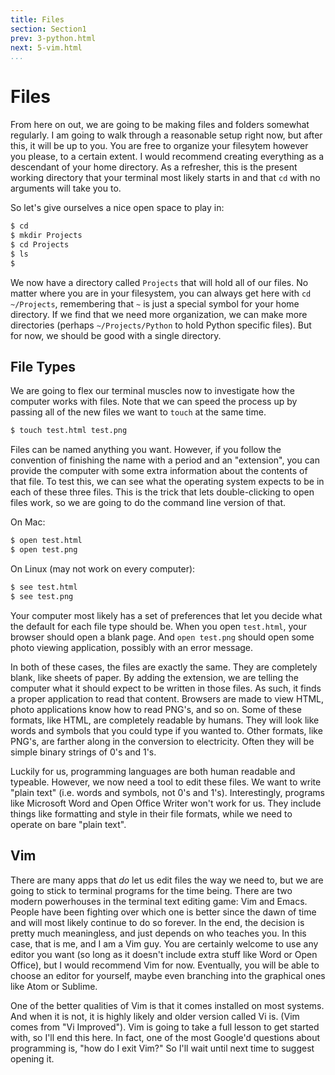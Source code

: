 ```yaml
---
title: Files
section: Section1
prev: 3-python.html
next: 5-vim.html
...
```


# Files

From here on out, we are going to be making files and folders somewhat
regularly.  I am going to walk through a reasonable setup right now, but after
this, it will be up to you. You are free to organize your filesytem however you
please, to a certain extent. I would recommend creating everything as a
descendant of your home directory. As a refresher, this is the present working
directory that your terminal most likely starts in and that `cd` with no
arguments will take you to.

So let's give ourselves a nice open space to play in:

```bash
$ cd
$ mkdir Projects
$ cd Projects
$ ls
$
```

We now have a directory called `Projects` that will hold all of our files.  No
matter where you are in your filesystem, you can always get here with `cd
~/Projects`, remembering that `~` is just a special symbol for your home
directory.  If we find that we need more organization, we can make more
directories (perhaps `~/Projects/Python` to hold Python specific files).  But for
now, we should be good with a single directory.

## File Types

We are going to flex our terminal muscles now to investigate how the computer
works with files. Note that we can speed the process up by passing all of the
new files we want to `touch` at the same time.

```bash
$ touch test.html test.png
```

Files can be named anything you want. However, if you follow the convention of
finishing the name with a period and an "extension", you can provide the
computer with some extra information about the contents of that file. To test
this, we can see what the operating system expects to be in each of these three
files. This is the trick that lets double-clicking to open files work, so we
are going to do the command line version of that.

On Mac:

```bash
$ open test.html
$ open test.png
```

On Linux (may not work on every computer):

```bash
$ see test.html
$ see test.png
```

Your computer most likely has a set of preferences that let you decide what the
default for each file type should be. When you open `test.html`, your browser
should open a blank page. And `open test.png` should open some photo viewing
application, possibly with an error message.

In both of these cases, the files are exactly the same. They are
completely blank, like sheets of paper. By adding the extension, we are telling
the computer what it should expect to be written in those files. As such, it
finds a proper application to read that content. Browsers are made to view
HTML, photo applications know how to read PNG's, and so on. Some of these
formats, like HTML, are completely readable by humans. They will look like
words and symbols that you could type if you wanted to. Other formats, like
PNG's, are farther along in the conversion to electricity. Often they will be
simple binary strings of 0's and 1's.

Luckily for us, programming languages are both human readable and typeable.
However, we now need a tool to edit these files. We want to write "plain text"
(i.e. words and symbols, not 0's and 1's). Interestingly, programs like Microsoft
Word and Open Office Writer won't work for us. They include things like
formatting and style in their file formats, while we need to operate on bare
"plain text".

## Vim

There are many apps that *do* let us edit files the way we need to, but we are
going to stick to terminal programs for the time being. There are two modern
powerhouses in the terminal text editing game: Vim and Emacs. People have been
fighting over which one is better since the dawn of time and will most likely
continue to do so forever. In the end, the decision is pretty much meaningless,
and just depends on who teaches you. In this case, that is me, and I am a Vim
guy. You are certainly welcome to use any editor you want (so long as it doesn't
include extra stuff like Word or Open Office), but I would recommend Vim for
now. Eventually, you will be able to choose an editor for yourself, maybe even
branching into the graphical ones like Atom or Sublime.

One of the better qualities of Vim is that it comes installed on most systems.
And when it is not, it is highly likely and older version called Vi is. (Vim
comes from "Vi Improved"). Vim is going to take a full lesson to get started
with, so I'll end this here. In fact, one of the most Google'd questions about
programming is, "how do I exit Vim?" So I'll wait until next time to suggest
opening it.
